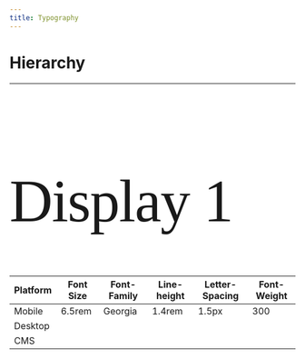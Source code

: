 ```yaml
---
title: Typography
---
```

<style>
html {
  font-size: 12px;
  background-color: bisque;
}
.accent {
  color:blue;
}
.margin-bot {
  padding-bottom:16px;
}
@media (min-width: 600px) {
  html {
    font-size: 16px;
    background-color: white;
  }
}
</style>

# Hierarchy
---

<h1 style="font-size: 6.584rem;font-family: Georgia;font-style: normal;font-weight: 300;line-height: 7.5rem;letter-spacing: -1.5px;"> 
Display 1
</h1>

| Platform | Font Size | Font-Family | Line-height | Letter-Spacing | Font-Weight |
|----------|-----------|-------------|-------------|----------------|-------------|
| Mobile   | 6.5rem    | Georgia     | 1.4rem      | 1.5px          | 300         |
| Desktop  |           |             |             |                |             |
| CMS      |           |             |             |                |             |
